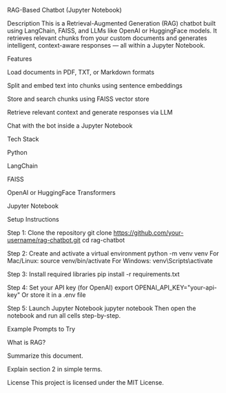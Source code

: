 RAG-Based Chatbot (Jupyter Notebook)

Description
This is a Retrieval-Augmented Generation (RAG) chatbot built using LangChain, FAISS, and LLMs like OpenAI or HuggingFace models. It retrieves relevant chunks from your custom documents and generates intelligent, context-aware responses — all within a Jupyter Notebook.

Features

Load documents in PDF, TXT, or Markdown formats

Split and embed text into chunks using sentence embeddings

Store and search chunks using FAISS vector store

Retrieve relevant context and generate responses via LLM

Chat with the bot inside a Jupyter Notebook

Tech Stack

Python

LangChain

FAISS

OpenAI or HuggingFace Transformers

Jupyter Notebook

Setup Instructions

Step 1: Clone the repository
git clone https://github.com/your-username/rag-chatbot.git
cd rag-chatbot

Step 2: Create and activate a virtual environment
python -m venv venv
For Mac/Linux: source venv/bin/activate
For Windows: venv\Scripts\activate

Step 3: Install required libraries
pip install -r requirements.txt

Step 4: Set your API key (for OpenAI)
export OPENAI_API_KEY="your-api-key"
Or store it in a .env file

Step 5: Launch Jupyter Notebook
jupyter notebook
Then open the notebook and run all cells step-by-step.

Example Prompts to Try

What is RAG?

Summarize this document.

Explain section 2 in simple terms.

License
This project is licensed under the MIT License.

